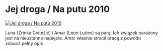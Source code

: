 Jej droga / Na putu 2010 
=============
[![Jej droga / Na putu 2010 ](http://vidos.pl/images/player.gif)](http://vidos.pl/jej-droga-na-putu-2010)

 Luna (Zrinka Cvitešić) i Amar (Leon Lučev) są parą. Ich związek narażony jest na nieustanne napięcie. Amar właśnie stracił pracę z powodu zobacz pełny opis
